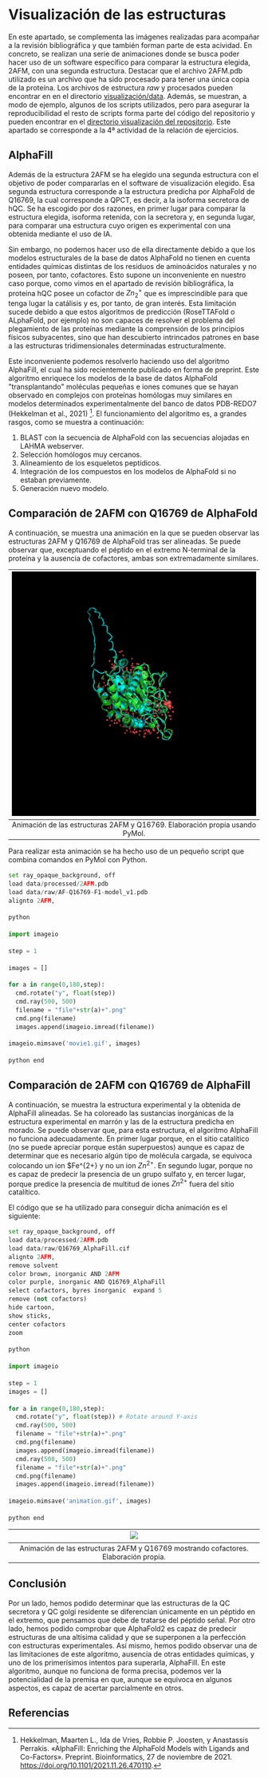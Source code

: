 # Visualización de las estructuras

En este apartado, se complementa las imágenes realizadas para acompañar a la revisión bibliográfica y que también forman parte de esta acividad. En concreto, se realizan una serie de animaciones donde se busca poder hacer uso de un software específico para comparar la estructura elegida, 2AFM, con una segunda estructura. Destacar que el archivo 2AFM.pdb utilizado es un archivo que ha sido procesado para tener una única copia de la proteína. Los archivos de estructura *raw* y procesados pueden encontrar en en el directorio [visualización/data](https://github.com/currocam/biotools_hQC/tree/master/visualizacion/data). Además, se muestran, a modo de ejemplo, algunos de los scripts utilizados, pero para asegurar la reproducibilidad el resto de scripts forma parte del código del repositorio y pueden encontrar en el [directorio visualización del repositorio](https://github.com/currocam/biotools_hQC/tree/master/visualizacion).  Este apartado se corresponde a la 4ª actividad de la relación de ejercicios.

## AlphaFill

Además de la estructura 2AFM se ha elegido una segunda estructura con el objetivo de poder compararlas en el software de visualización elegido. Esa segunda estructura corresponde a la estructura predicha por AlphaFold de Q16769, la cual corresponde a QPCT, es decir, a la isoforma secretora de hQC. Se ha escogido por dos razones, en primer lugar para comparar la estructura elegida, isoforma retenida, con la secretora y, en segunda lugar, para comparar una estructura cuyo origen es experimental con una obtenida mediante el uso de IA.

Sin embargo, no podemos hacer uso de ella directamente debido a que los modelos estructurales de la base de datos AlphaFold no tienen en cuenta  entidades químicas distintas de los residuos de aminoácidos naturales y no poseen, por tanto, cofactores. Esto supone un inconveniente en nuestro caso porque, como vimos en el apartado de revisión bibliográfica, la proteína hQC posee un cofactor de $Zn_2^+$ que es imprescindible para que tenga lugar la catálisis y es, por tanto, de gran interés. Esta limitación sucede debido a que estos algoritmos de predicción (RoseTTAFold o ALphaFold, por ejemplo) no son capaces de resolver el problema del plegamiento de las proteínas mediante la  comprensión de los principios físicos subyacentes, sino que han descubierto intrincados patrones en base a las estructuras tridimensionales determinadas estructuralmente.

Este inconveniente podemos resolverlo haciendo uso del algoritmo AlphaFill, el cual ha sido recientemente publicado en forma de preprint. Este algoritmo enriquece los modelos de la base de datos AlphaFold "transplantando" moléculas pequeñas e iones comunes que se hayan observado en complejos con proteínas homólogas muy similares en modelos determinados experimentalmente del banco de datos PDB-REDO7 (Hekkelman et al., 2021) [^1]. El funcionamiento del algoritmo es, a grandes rasgos, como se muestra a continuación:

1. BLAST con la secuencia de AlphaFold con las secuencias alojadas en LAHMA webserver.
2. Selección homólogos muy cercanos.
3. Alineamiento de los esqueletos peptídicos.
4. Integración de los compuestos en los modelos de AlphaFold si no estaban previamente.
5. Generación nuevo modelo.

## Comparación de 2AFM con Q16769 de AlphaFold

A continuación, se muestra una animación en la que se pueden observar las estructuras 2AFM y Q16769 de AlphaFold tras ser alineadas. Se puede observar que, exceptuando el péptido en el extremo  N-terminal de la proteína y la ausencia de cofactores, ambas son extremadamente similares.  

|![](images/movie1.gif)|
|:--:|
|Animación de las estructuras 2AFM y Q16769. Elaboración propia usando PyMol.|

Para realizar esta animación se ha hecho uso de un pequeño script que combina comandos en PyMol con Python.

```python
set ray_opaque_background, off
load data/processed/2AFM.pdb
load data/raw/AF-Q16769-F1-model_v1.pdb
alignto 2AFM,

python

import imageio

step = 1

images = []

for a in range(0,180,step):
  cmd.rotate("y", float(step))
  cmd.ray(500, 500)
  filename = "file"+str(a)+".png"
  cmd.png(filename)
  images.append(imageio.imread(filename))

imageio.mimsave('movie1.gif', images)

python end
```

## Comparación de 2AFM con Q16769 de AlphaFill

A continuación, se muestra la estructura experimental y la obtenida de AlphaFill alineadas. Se ha coloreado las sustancias inorgánicas de la estructura experimental en marrón y las de la estructura predicha en morado. Se puede observar que, para esta estructura, el algoritmo AlphaFill no funciona adecuadamente. En primer lugar porque, en el sitio catalítico (no se puede apreciar porque están superpuestos) aunque es capaz de determinar que es necesario algún tipo de molécula cargada, se equivoca colocando un ion $Fe^{2+} y no un ion $Zn^{2+}$. En segundo lugar, porque no es capaz de predecir la presencia de un grupo sulfato y, en tercer lugar, porque predice la presencia de multitud de iones $Zn^{2+}$ fuera del sitio catalítico.

El código que se ha utilizado para conseguir dicha animación es el siguiente:

```python
set ray_opaque_background, off
load data/processed/2AFM.pdb
load data/raw/Q16769_AlphaFill.cif
alignto 2AFM,
remove solvent
color brown, inorganic AND 2AFM
color purple, inorganic AND Q16769_AlphaFill
select cofactors, byres inorganic  expand 5
remove (not cofactors)
hide cartoon,
show sticks,
center cofactors
zoom

python

import imageio

step = 1
images = []

for a in range(0,180,step):
  cmd.rotate("y", float(step)) # Rotate around Y-axis
  cmd.ray(500, 500)
  filename = "file"+str(a)+".png"
  cmd.png(filename)
  images.append(imageio.imread(filename))
  cmd.ray(500, 500)
  filename = "file"+str(a)+".png"
  cmd.png(filename)
  images.append(imageio.imread(filename))

imageio.mimsave('animation.gif', images)

python end
```


|![](images/movie2.gif)|
|:--:|
|Animación de las estructuras 2AFM y Q16769 mostrando cofactores. Elaboración propia.|

## Conclusión

Por un lado, hemos podido determinar que las estructuras de la  QC secretora y QC golgi residente se diferencian únicamente en un péptido en el extremo, que pensamos que debe de tratarse del péptido señal. Por otro lado, hemos podido comprobar que AlphaFold2 es capaz de predecir estructuras de una altísima calidad y que se superponen a la perfección con estructuras experimentales. Así mismo, hemos podido observar una de las limitaciones de este algoritmo, ausencia de otras entidades químicas, y uno de los primerísimos intentos para superarla, AlphaFill. En este algoritmo, aunque no funciona de forma precisa, podemos ver la potencialidad de la premisa en que, aunque se equivoca en algunos aspectos, es capaz de acertar parcialmente en otros.

## Referencias
[^1]: Hekkelman, Maarten L., Ida de Vries, Robbie P. Joosten, y Anastassis Perrakis. «AlphaFill: Enriching the AlphaFold Models with Ligands and Co-Factors». Preprint. Bioinformatics, 27 de noviembre de 2021. https://doi.org/10.1101/2021.11.26.470110.
